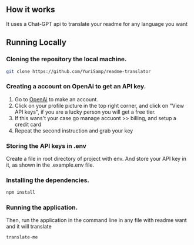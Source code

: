 ## How it works

It uses a Chat-GPT api to translate your readme for any language you want

## Running Locally

### Cloning the repository the local machine.

```bash
git clone https://github.com/YuriSamp/readme-translator
```

### Creating a account on OpenAi to get an API key.

1. Go to [OpenAi](https://platform.openai.com) to make an account.
2. Click on your profile picture in the top right corner, and click on "View API keys", if you are a lucky person you will get a free tier.
3. If this wans't your case go manage accuont >> billing, and setup a credit card
4. Repeat the second instruction and grab your key

### Storing the API keys in .env

Create a file in root directory of project with env. And store your API key in it, as shown in the .example.env file.

### Installing the dependencies.

```bash
npm install
```

### Running the application.

Then, run the application in the command line in any file with readme want and it will translate

```bash
translate-me
```
